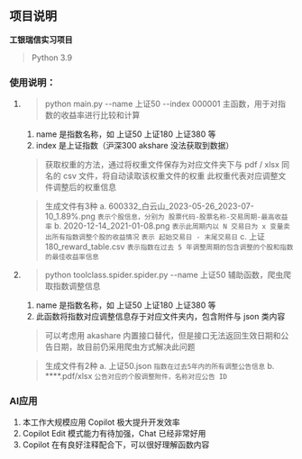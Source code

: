 ## 项目说明
**工银瑞信实习项目**
> Python 3.9
### 使用说明：
1. > python main.py --name 上证50 --index 000001
    主函数，用于对指数的收益率进行比较和计算
    1. name 是指数名称，如 上证50 上证180 上证380 等
    2. index 是上证指数（沪深300 akshare 没法获取到数据）
    > 获取权重的方法，通过将权重文件保存为对应文件夹下与 pdf / xlsx 同名的 csv 文件，将自动读取该权重文件的权重
    此权重代表对应调整文件调整后的权重信息

    > 生成文件有3种
        a. 600332_白云山_2023-05-26_2023-07-10_1.89%.png
        `表示个股信息，分别为 股票代码-股票名称-交易周期-最高收益率`
        b. 2020-12-14_2021-01-08.png
        `表示此周期内以 N 交易日为 x 变量卖出所有指数调整个股的收益情况`
        `表示 起始交易日 - 末尾交易日`
        c. 上证180_reward_table.csv
        `表示指数在过去 5 年调整周期的包含调整的个股和指数的最佳收益率信息`

2. > python toolclass.spider.spider.py --name 上证50
    辅助函数，爬虫爬取指数调整信息
    1. name 是指数名称，如 上证50 上证180 上证380 等
    2. 此函数将指数对应调整信息存于对应文件夹内，包含附件与 json 类内容
    > 可以考虑用 akashare 内置接口替代，但是接口无法返回生效日期和公告日期，故目前仍采用爬虫方式解决此问题

    > 生成文件有2种
        a. 上证50.json 
        `指数在过去5年内的所有调整公告信息`
        b. ****.pdf/xlsx
        `公告对应的个股调整附件，名称对应公告 ID`

### AI应用
1. 本工作大规模应用 Copilot 极大提升开发效率
2. Copilot Edit 模式能力有待加强，Chat 已经非常好用
3. Copilot 在有良好注释配合下，可以很好理解函数内容